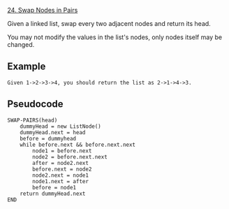 [24. Swap Nodes in Pairs](https://leetcode.com/problems/swap-nodes-in-pairs/)

Given a linked list, swap every two adjacent nodes and return its head.

You may not modify the values in the list's nodes, only nodes itself may be changed.

## Example

```
Given 1->2->3->4, you should return the list as 2->1->4->3.
```

## Pseudocode

```
SWAP-PAIRS(head)
    dummyHead = new ListNode()
    dummyHead.next = head
    before = dummyhead
    while before.next && before.next.next
        node1 = before.next
        node2 = before.next.next
        after = node2.next
        before.next = node2
        node2.next = node1
        node1.next = after
        before = node1
    return dummyHead.next
END
```

